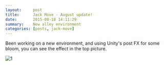 ```yaml
---
layout:     post
title:      Jack Move - August update!
date:       2015-08-18 14:11:29
summary:    New alley environment
categories: [posts, jack-move]
---
```


Been working on a new environment, and using Unity's post FX for some bloom, you can see the effect in the top picture.

![1](https://dl.dropboxusercontent.com/u/5946684/jackmove/Screenshots/alley_bloom.png)
